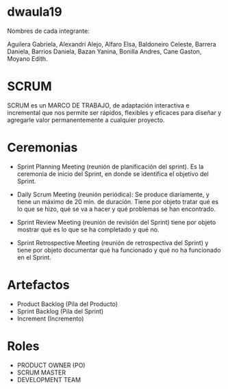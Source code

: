 # dwaula19
Nombres de cada integrante: 

Aguilera Gabriela,
Alexandri Alejo,
Alfaro Elsa,
Baldoneiro Celeste,
Barrera Daniela,
Barrios Daniela,
Bazan Yanina,
Bonilla Andres,
Cane Gaston,
Moyano Edith.



# SCRUM
SCRUM es un MARCO DE TRABAJO, de adaptación interactiva e incremental que nos permite ser rápidos, flexibles y eficaces para diseñar y agregarle valor permanentemente a cualquier proyecto.


# Ceremonias

 - Sprint Planning Meeting (reunión de planificación del sprint). Es la ceremonia de inicio del Sprint, en donde se identifica el objetivo del Sprint.

 
 - Daily Scrum Meeting  (reunión periódica):
  Se produce diariamente, y tiene un máximo de 20 min. de duración. 
  Tiene por objeto tratar qué es lo que se hizo, qué se va a hacer y qué problemas se han encontrado.
  
 - Sprint Review Meeting (reunión de revisión del Sprint) tiene por objeto mostrar qué es lo que se ha completado y qué no.


 - Sprint Retrospective Meeting (reunión de retrospectiva del Sprint) y tiene por objeto documentar qué ha funcionado y qué no ha funcionado
en el Sprint.
 

# Artefactos
 - Product Backlog (Pila del Producto)
 - Sprint Backlog (Pila del Sprint)
 - Increment (Incremento)


# Roles 
 - PRODUCT OWNER (PO)
 - SCRUM MASTER
 - DEVELOPMENT TEAM

